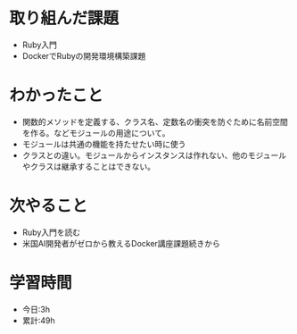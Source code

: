 # 取り組んだ課題
- Ruby入門
- DockerでRubyの開発環境構築課題
# わかったこと
- 関数的メソッドを定義する、クラス名、定数名の衝突を防ぐために名前空間を作る。などモジュールの用途について。
- モジュールは共通の機能を持たせたい時に使う
- クラスとの違い。モジュールからインスタンスは作れない、他のモジュールやクラスは継承することはできない。
# 次やること
- Ruby入門を読む
- 米国AI開発者がゼロから教えるDocker講座課題続きから
# 学習時間
- 今日:3h
- 累計:49h
